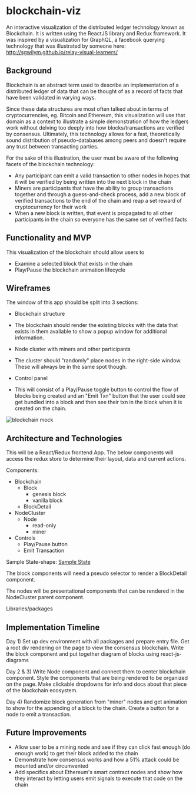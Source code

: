 # blockchain-viz
An interactive visualization of the distributed ledger technology known as Blockchain. It is written using the ReactJS library and Redux framework. It was inspired by a visualization for GraphQL, a facebook querying technology that was illustrated by someone here: http://sgwilym.github.io/relay-visual-learners/

## Background
Blockchain is an abstract term used to describe an implementation of a distributed ledger of data that can be thought of as a record of facts that have been validated in varying ways.

Since these data structures are most often talked about in terms of cryptocurrencies, eg. Bitcoin and Ethereum, this visualization will use that domain as a context to illustrate a simple demonstration of how the ledgers work without delving too deeply into how blocks/transactions are verified by consensus. Ultimately, this technology allows for a fast, theoretically sound distribution of pseudo-databases among peers and doesn't require any trust between transacting parties.

For the sake of this illustration, the user must be aware of the following facets of the blockchain technology:

- Any participant can emit a valid transaction to other nodes in hopes that it will be verified by being written into the next block in the chain
- Miners are participants that have the ability to group transactions together and through a guess-and-check process, add a new block of verified transactions to the end of the chain and reap a set reward of cryptocurrency for their work
- When a new block is written, that event is propagated to all other participants in the chain so everyone has the same set of verified facts

## Functionality and MVP
This visualization of the blockchain should allow users to
- Examine a selected block that exists in the chain
- Play/Pause the blockchain animation lifecycle

## Wireframes
The window of this app should be split into 3 sections:
 - Blockchain structure
  + The blockchain should render the existing blocks with the data that exists in them available to show a popup window for additional information.
 - Node cluster with miners and other participants
  + The cluster should "randomly" place nodes in the right-side window. These will always be in the same spot though.
 - Control panel
  + This will consist of a Play/Pause toggle button to control the flow of blocks being created and an "Emit Txn" button that the user could see get bundled into a block and then see their txn in the block when it is created on the chain.

![blockchain mock](docs/App.png)

## Architecture and Technologies
This will be a React/Redux frontend App. The below components will access the redux store to determine their layout, data and current actions.

Components:
- Blockchain
  + Block
    - genesis block
    - vanilla block
  + BlockDetail
- NodeCluster
  + Node
    - read-only
    - miner
- Controls
  + Play/Pause button
  + Emit Transaction

Sample State-shape:
[Sample State](docs/sample-state.md)

The block components will need a pseudo selector to render a BlockDetail component.

The nodes will be presentational components that can be rendered in the NodeCluster parent component.

Libraries/packages

## Implementation Timeline
Day 1) Set up dev environment with all packages and prepare entry file. Get a root div rendering on the page to view the consensus blockchain. Write the block component and put together diagram of blocks using react-js-diagrams

Day 2 & 3) Write Node component and connect them to center blockchain component. Style the components that are being rendered to be organized on the page. Make clickable dropdowns for info and docs about that piece of the blockchain ecosystem.

Day 4) Randomize block generation from "miner" nodes and get animation to show for the appending of a block to the chain. Create a button for a node to emit a transaction.

## Future Improvements
- Allow user to be a mining node and see if they can click fast enough (do enough work) to get their block added to the chain
- Demonstrate how consensus works and how a 51% attack could be mounted and/or circumvented
- Add specifics about Ethereum's smart contract nodes and show how they interact by letting users emit signals to execute that code on the chain
